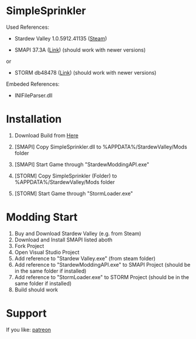 # SimpleSprinkler

Used References:
- Stardew Valley 1.0.5912.41135 ([Steam](http://store.steampowered.com/app/413150/?l=german)) 

- SMAPI 37.3A ([Link](http://community.playstarbound.com/threads/stardew-modding-api-0-37.108375/)) (should work with newer versions)

or
- STORM db48478 ([Link](http://community.playstarbound.com/threads/storm-modding-api-literally-use-1-05-before-posting-i-will-know.108484/)) (should work with newer versions)

Embeded References:
- INIFileParser.dll

# Installation
1. Download Build from [Here](https://github.com/ADoby/SimpleSprinkler/releases)

2. [SMAPI] Copy SimpleSprinkler.dll to %APPDATA%/StardewValley/Mods folder
3. [SMAPI] Start Game through "StardewModdingAPI.exe"

2. [STORM] Copy SimpleSprinkler (Folder) to %APPDATA%/StardewValley/Mods folder
3. [STORM] Start Game through "StormLoader.exe"

# Modding Start
1. Buy and Download Stardew Valley (e.g. from Steam)
2. Download and Install SMAPI listed aboth
3. Fork Project
4. Open Visual Studio Project
5. Add reference to "Stardew Valley.exe" (from steam folder)
6. Add reference to "StardewModdingAPI.exe" to SMAPI Project (should be in the same folder if installed)
6. Add reference to "StormLoader.exe" to STORM Project (should be in the same folder if installed)
7. Build should work


# Support
If you like: [patreon](https://www.patreon.com/TZed?ty=h)

